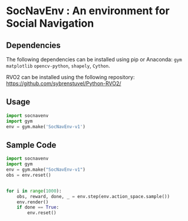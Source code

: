 # SocNavEnv : An environment for Social Navigation

## Dependencies
The following dependencies can be installed using pip or Anaconda: `gym` `matplotlib` `opencv-python`, `shapely`, `Cython`.

RVO2 can be installed using the following repository: https://github.com/sybrenstuvel/Python-RVO2/

## Usage
```python
import socnavenv
import gym
env = gym.make('SocNavEnv-v1')
```
## Sample Code
```python
import socnavenv
import gym
env = gym.make("SocNavEnv-v1") 
obs = env.reset()


for i in range(1000):
    obs, reward, done, _ = env.step(env.action_space.sample())
    env.render()
    if done == True:
        env.reset()
```

